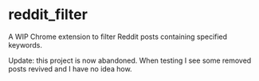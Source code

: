 # reddit_filter
A WIP Chrome extension to filter Reddit posts containing specified keywords.

Update: this project is now abandoned. When testing I see some removed posts revived and I have no idea how.